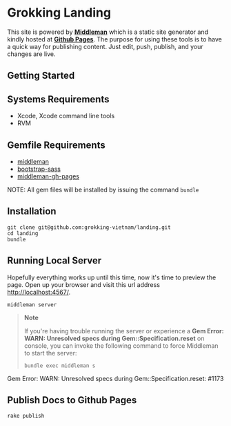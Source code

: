 Grokking Landing
======

This site is powered by
**[Middleman](http://middlemanapp.com/)** which is a static site generator
and kindly hosted at **[Github Pages](http://pages.github.com)**.
The purpose for using these tools is to have a quick way for publishing content.
Just edit, push, publish, and your changes are live.

Getting Started
--------------
## Systems Requirements
* Xcode, Xcode command line tools
* RVM

## Gemfile Requirements
* [middleman](https://github.com/middleman/middleman)
* [bootstrap-sass](https://github.com/twbs/bootstrap-sass)
* [middleman-gh-pages](https://github.com/neo/middleman-gh-pages)

NOTE: All gem files will be installed by issuing the command `bundle`

## Installation

```
git clone git@github.com:grokking-vietnam/landing.git
cd landing
bundle
```

## Running Local Server

Hopefully everything works up until this time, now it's time to preview the page.
Open up your browser and visit this url address [http://localhost:4567/](http://localhost:4567/).

```
middleman server
```

> **Note**
>
> If you're having trouble running the server or experience a **Gem Error: WARN: Unresolved specs during 
Gem::Specification.reset** on console, you can invoke the following command to force Middleman to start the server:
> ```
> bundle exec middleman s
> ```

Gem Error: WARN: Unresolved specs during Gem::Specification.reset: #1173

## Publish Docs to Github Pages

```
rake publish

```
